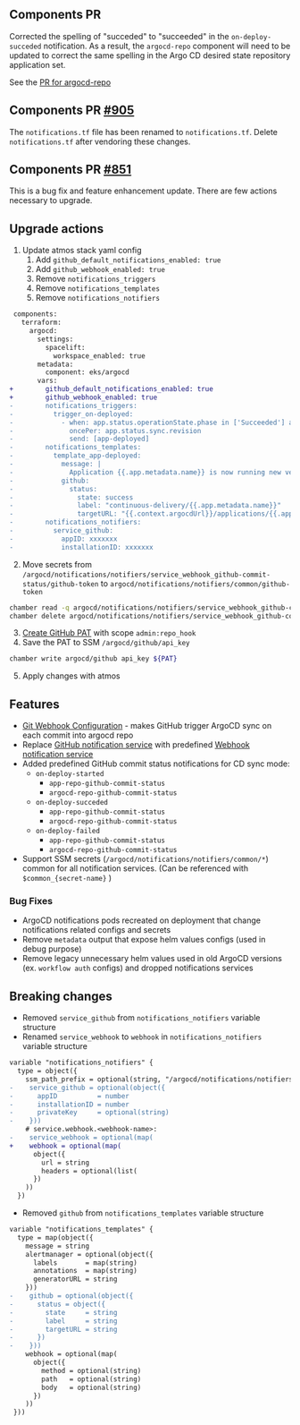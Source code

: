 ## Components PR []()

Corrected the spelling of "succeded" to "succeeded" in the `on-deploy-succeded` notification. As a result, the `argocd-repo` component will need to be updated to correct the same spelling in the Argo CD desired state repository application set.

See the [PR for argocd-repo]()

## Components PR [#905](https://github.com/cloudposse/terraform-aws-components/pull/905)

The `notifications.tf` file has been renamed to `notifications.tf`. Delete `notifications.tf` after vendoring these
changes.

## Components PR [#851](https://github.com/cloudposse/terraform-aws-components/pull/851)

This is a bug fix and feature enhancement update. There are few actions necessary to upgrade.

## Upgrade actions

1. Update atmos stack yaml config
   1. Add `github_default_notifications_enabled: true`
   2. Add `github_webhook_enabled: true`
   3. Remove `notifications_triggers`
   4. Remove `notifications_templates`
   5. Remove `notifications_notifiers`

```diff
 components:
   terraform:
     argocd:
       settings:
         spacelift:
           workspace_enabled: true
       metadata:
         component: eks/argocd
       vars:
+        github_default_notifications_enabled: true
+        github_webhook_enabled: true
-        notifications_triggers:
-          trigger_on-deployed:
-            - when: app.status.operationState.phase in ['Succeeded'] and app.status.health.status == 'Healthy'
-              oncePer: app.status.sync.revision
-              send: [app-deployed]
-        notifications_templates:
-          template_app-deployed:
-            message: |
-              Application {{.app.metadata.name}} is now running new version of deployments manifests.
-            github:
-              status:
-                state: success
-                label: "continuous-delivery/{{.app.metadata.name}}"
-                targetURL: "{{.context.argocdUrl}}/applications/{{.app.metadata.name}}?operation=true"
-        notifications_notifiers:
-          service_github:
-            appID: xxxxxxx
-            installationID: xxxxxxx
```

2. Move secrets from `/argocd/notifications/notifiers/service_webhook_github-commit-status/github-token` to
   `argocd/notifications/notifiers/common/github-token`

```bash
chamber read -q argocd/notifications/notifiers/service_webhook_github-commit-status github-token | chamber write argocd/notifications/notifiers/common github-token
chamber delete argocd/notifications/notifiers/service_webhook_github-commit-status github-token
```

3.  [Create GitHub PAT](https://docs.github.com/en/enterprise-server@3.6/authentication/keeping-your-account-and-data-secure/managing-your-personal-access-tokens#creating-a-personal-access-token)
    with scope `admin:repo_hook`
4.  Save the PAT to SSM `/argocd/github/api_key`

```bash
chamber write argocd/github api_key ${PAT}
```

5. Apply changes with atmos

## Features

- [Git Webhook Configuration](https://argo-cd.readthedocs.io/en/stable/operator-manual/webhook/) - makes GitHub trigger
  ArgoCD sync on each commit into argocd repo
- Replace
  [GitHub notification service](https://argo-cd.readthedocs.io/en/stable/operator-manual/notifications/services/github/)
  with predefined
  [Webhook notification service](https://argo-cd.readthedocs.io/en/stable/operator-manual/notifications/services/webhook/)
- Added predefined GitHub commit status notifications for CD sync mode:
  - `on-deploy-started`
    - `app-repo-github-commit-status`
    - `argocd-repo-github-commit-status`
  - `on-deploy-succeded`
    - `app-repo-github-commit-status`
    - `argocd-repo-github-commit-status`
  - `on-deploy-failed`
    - `app-repo-github-commit-status`
    - `argocd-repo-github-commit-status`
- Support SSM secrets (`/argocd/notifications/notifiers/common/*`) common for all notification services. (Can be
  referenced with `$common_{secret-name}` )

### Bug Fixes

- ArgoCD notifications pods recreated on deployment that change notifications related configs and secrets
- Remove `metadata` output that expose helm values configs (used in debug purpose)
- Remove legacy unnecessary helm values used in old ArgoCD versions (ex. `workflow auth` configs) and dropped
  notifications services

## Breaking changes

- Removed `service_github` from `notifications_notifiers` variable structure
- Renamed `service_webhook` to `webhook` in `notifications_notifiers` variable structure

```diff
variable "notifications_notifiers" {
  type = object({
    ssm_path_prefix = optional(string, "/argocd/notifications/notifiers")
-    service_github = optional(object({
-      appID          = number
-      installationID = number
-      privateKey     = optional(string)
-    }))
    # service.webhook.<webhook-name>:
-    service_webhook = optional(map(
+    webhook = optional(map(
      object({
        url = string
        headers = optional(list(
      })
    ))
  })
```

- Removed `github` from `notifications_templates` variable structure

```diff
variable "notifications_templates" {
  type = map(object({
    message = string
    alertmanager = optional(object({
      labels       = map(string)
      annotations  = map(string)
      generatorURL = string
    }))
-    github = optional(object({
-      status = object({
-        state     = string
-        label     = string
-        targetURL = string
-      })
-    }))
    webhook = optional(map(
      object({
        method = optional(string)
        path   = optional(string)
        body   = optional(string)
      })
    ))
 }))
```
